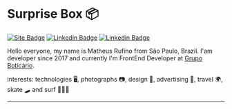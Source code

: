 # Surprise Box 📦

[![Site Badge](https://img.shields.io/badge/Site-matheusrufino.com.br-deeppink?style=flat-square&link=https://matheusrufino.com.br)](https://matheusrufino.com.br)
[![Linkedin Badge](https://img.shields.io/badge/-Medium-black?style=flat-square&logo=Medium&logoColor=white&link=https://medium.com/@rufinomatheus)](https://medium.com/@rufinomatheus)
[![Linkedin Badge](https://img.shields.io/badge/-LinkedIn-blue?style=flat-square&logo=Linkedin&logoColor=white&link=https://www.linkedin.com/in/matheusrufino)](https://www.linkedin.com/in/matheusrufino)

Hello everyone, my name is Matheus Rufino from São Paulo, Brazil.
I'am developer since 2017 and currently I'm FrontEnd Developer at [Grupo Boticário](https://github.com/grupoboticario). 

interests: technologies 🖥, photographs 📷, design 🎨, advertising 🐔, travel 🌍, skate 🛹 and surf 🏄🏻‍♂️
_____________________________________
